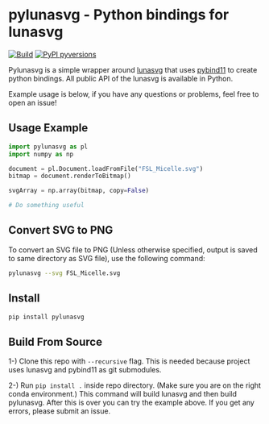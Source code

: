 # pylunasvg - Python bindings for lunasvg

[![Build](https://github.com/erentknn/pylunasvg/actions/workflows/build_wheels.yml/badge.svg)](https://github.com/erentknn/pylunasvg/actions/workflows/build_wheels.yml)
[![PyPI pyversions](https://img.shields.io/pypi/pyversions/pylunasvg.svg)](https://pypi.org/project/pylunasvg/)


Pylunasvg is a simple wrapper around [lunasvg](https://github.com/sammycage/lunasvg) that uses [pybind11](https://github.com/pybind/pybind11) to create python bindings. All public API of the lunasvg is available in Python.

Example usage is below, if you have any questions or problems, feel free to open an issue!

## Usage Example

```python
import pylunasvg as pl
import numpy as np

document = pl.Document.loadFromFile("FSL_Micelle.svg")
bitmap = document.renderToBitmap()

svgArray = np.array(bitmap, copy=False)

# Do something useful
```

## Convert SVG to PNG

To convert an SVG file to PNG (Unless otherwise specified, output is saved to same directory as SVG file), use the following command:

```bash
pylunasvg --svg FSL_Micelle.svg
```

## Install

```Python
pip install pylunasvg
```

## Build From Source

1-) Clone this repo with `--recursive` flag. This is needed because project uses lunasvg and pybind11 as git submodules.

2-) Run `pip install .` inside repo directory. (Make sure you are on the right conda environment.) This command will build lunasvg and then build pylunasvg. After this is over you can try the example above. If you get any errors, please submit an issue.
